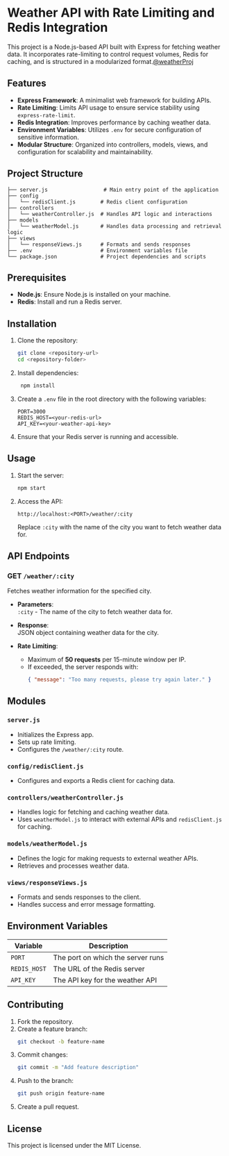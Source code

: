 # Weather API with Rate Limiting and Redis Integration

This project is a Node.js-based API built with Express for fetching weather data. It incorporates rate-limiting to control request volumes, Redis for caching, and is structured in a modularized format.[@weatherProj](https://roadmap.sh/projects/weather-api-wrapper-service)

## Features

- **Express Framework**: A minimalist web framework for building APIs.
- **Rate Limiting**: Limits API usage to ensure service stability using `express-rate-limit`.
- **Redis Integration**: Improves performance by caching weather data.
- **Environment Variables**: Utilizes `.env` for secure configuration of sensitive information.
- **Modular Structure**: Organized into controllers, models, views, and configuration for scalability and maintainability.

## Project Structure

```
├── server.js                  # Main entry point of the application
├── config
│   └── redisClient.js        # Redis client configuration
├── controllers
│   └── weatherController.js  # Handles API logic and interactions
├── models
│   └── weatherModel.js       # Handles data processing and retrieval logic
├── views
│   └── responseViews.js      # Formats and sends responses
├── .env                      # Environment variables file
└── package.json              # Project dependencies and scripts
```

## Prerequisites

- **Node.js**: Ensure Node.js is installed on your machine.
- **Redis**: Install and run a Redis server.

## Installation

1. Clone the repository:
   ```bash
   git clone <repository-url>
   cd <repository-folder>
   ```

2. Install dependencies:
   ```bash
    npm install
   ```

3. Create a `.env` file in the root directory with the following variables:
   ```env
   PORT=3000
   REDIS_HOST=<your-redis-url>
   API_KEY=<your-weather-api-key>
   ```

4. Ensure that your Redis server is running and accessible.

## Usage

1. Start the server:
   ```bash
   npm start
   ```

2. Access the API:
   ```
   http://localhost:<PORT>/weather/:city
   ```
   Replace `:city` with the name of the city you want to fetch weather data for.

## API Endpoints

### GET `/weather/:city`

Fetches weather information for the specified city.

- **Parameters**:  
  `:city` - The name of the city to fetch weather data for.

- **Response**:  
  JSON object containing weather data for the city.

- **Rate Limiting**:  
  - Maximum of **50 requests** per 15-minute window per IP.
  - If exceeded, the server responds with:
    ```json
    { "message": "Too many requests, please try again later." }
    ```

## Modules

### `server.js`
- Initializes the Express app.
- Sets up rate limiting.
- Configures the `/weather/:city` route.

### `config/redisClient.js`
- Configures and exports a Redis client for caching data.

### `controllers/weatherController.js`
- Handles logic for fetching and caching weather data.
- Uses `weatherModel.js` to interact with external APIs and `redisClient.js` for caching.

### `models/weatherModel.js`
- Defines the logic for making requests to external weather APIs.
- Retrieves and processes weather data.

### `views/responseViews.js`
- Formats and sends responses to the client.
- Handles success and error message formatting.

## Environment Variables

| Variable      | Description                                  |
|---------------|----------------------------------------------|
| `PORT`        | The port on which the server runs            |
| `REDIS_HOST`  | The URL of the Redis server                  |
| `API_KEY`     | The API key for the weather API              |

## Contributing

1. Fork the repository.
2. Create a feature branch:
   ```bash
   git checkout -b feature-name
   ```
3. Commit changes:
   ```bash
   git commit -m "Add feature description"
   ```
4. Push to the branch:
   ```bash
   git push origin feature-name
   ```
5. Create a pull request.

## License

This project is licensed under the MIT License.

